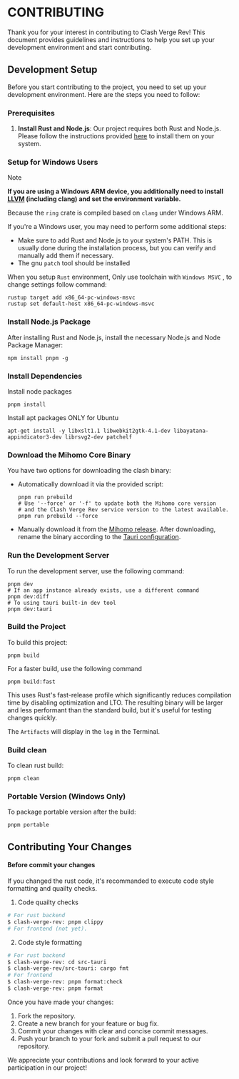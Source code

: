# CONTRIBUTING

Thank you for your interest in contributing to Clash Verge Rev! This document provides guidelines and instructions to help you set up your development environment and start contributing.

## Development Setup

Before you start contributing to the project, you need to set up your development environment. Here are the steps you need to follow:

### Prerequisites

1. **Install Rust and Node.js**: Our project requires both Rust and Node.js. Please follow the instructions provided [here](https://tauri.app/start/prerequisites/) to install them on your system.

### Setup for Windows Users

> [!NOTE]
> **If you are using a Windows ARM device, you additionally need to install [LLVM](https://github.com/llvm/llvm-project/releases) (including clang) and set the environment variable.**
>
> Because the `ring` crate is compiled based on `clang` under Windows ARM.

If you're a Windows user, you may need to perform some additional steps:

- Make sure to add Rust and Node.js to your system's PATH. This is usually done during the installation process, but you can verify and manually add them if necessary.
- The gnu `patch` tool should be installed

When you setup `Rust` environment, Only use toolchain with `Windows MSVC` , to change settings follow command:

```shell
rustup target add x86_64-pc-windows-msvc
rustup set default-host x86_64-pc-windows-msvc
```

### Install Node.js Package

After installing Rust and Node.js, install the necessary Node.js and Node Package Manager:

```shell
npm install pnpm -g
```

### Install Dependencies

Install node packages

```shell
pnpm install
```

Install apt packages ONLY for Ubuntu

```shell
apt-get install -y libxslt1.1 libwebkit2gtk-4.1-dev libayatana-appindicator3-dev librsvg2-dev patchelf
```

### Download the Mihomo Core Binary

You have two options for downloading the clash binary:

- Automatically download it via the provided script:

  ```shell
  pnpm run prebuild
  # Use '--force' or '-f' to update both the Mihomo core version
  # and the Clash Verge Rev service version to the latest available.
  pnpm run prebuild --force
  ```

- Manually download it from the [Mihomo release](https://github.com/MetaCubeX/mihomo/releases). After downloading, rename the binary according to the [Tauri configuration](https://tauri.app/v1/api/config#bundleconfig.externalbin).

### Run the Development Server

To run the development server, use the following command:

```shell
pnpm dev
# If an app instance already exists, use a different command
pnpm dev:diff
# To using tauri built-in dev tool
pnpm dev:tauri
```

### Build the Project

To build this project:

```shell
pnpm build
```

For a faster build, use the following command

```shell
pnpm build:fast
```

This uses Rust's fast-release profile which significantly reduces compilation time by disabling optimization and LTO. The resulting binary will be larger and less performant than the standard build, but it's useful for testing changes quickly.

The `Artifacts` will display in the `log` in the Terminal.

### Build clean

To clean rust build:

```shell
pnpm clean
```

### Portable Version (Windows Only)

To package portable version after the build:

```shell
pnpm portable
```

## Contributing Your Changes

#### Before commit your changes

If you changed the rust code, it's recommanded to execute code style formatting and quailty checks.

1. Code quailty checks

```bash
# For rust backend
$ clash-verge-rev: pnpm clippy
# For frontend (not yet).
```

2. Code style formatting

```bash
# For rust backend
$ clash-verge-rev: cd src-tauri
$ clash-verge-rev/src-tauri: cargo fmt
# For frontend
$ clash-verge-rev: pnpm format:check
$ clash-verge-rev: pnpm format
```

Once you have made your changes:

1. Fork the repository.
2. Create a new branch for your feature or bug fix.
3. Commit your changes with clear and concise commit messages.
4. Push your branch to your fork and submit a pull request to our repository.

We appreciate your contributions and look forward to your active participation in our project!
